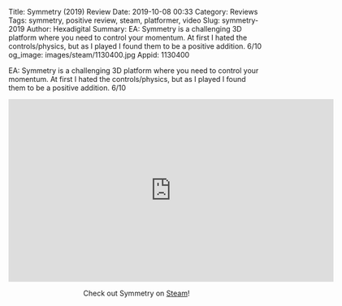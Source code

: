 Title: Symmetry (2019) Review
Date: 2019-10-08 00:33
Category: Reviews
Tags: symmetry, positive review, steam, platformer, video
Slug: symmetry-2019
Author: Hexadigital
Summary: EA: Symmetry is a challenging 3D platform where you need to control your momentum. At first I hated the controls/physics, but as I played I found them to be a positive addition. 6/10
og_image: images/steam/1130400.jpg
Appid: 1130400

EA: Symmetry is a challenging 3D platform where you need to control your momentum. At first I hated the controls/physics, but as I played I found them to be a positive addition. 6/10

<center><iframe src="https://www.youtube.com/embed/s-nMLN0pnO4?feature=oembed" allow="accelerometer; autoplay; encrypted-media; gyroscope; picture-in-picture" width="640" height="360" frameborder="0"></iframe>

Check out Symmetry on [Steam](https://store.steampowered.com/app/1130400/?curator_clanid=34633900)!</center>